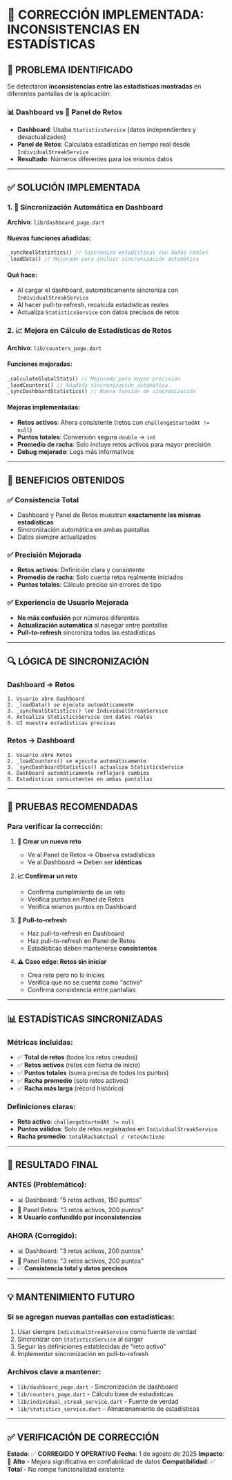 # 🔧 CORRECCIÓN IMPLEMENTADA: INCONSISTENCIAS EN ESTADÍSTICAS

## 🚨 **PROBLEMA IDENTIFICADO**

Se detectaron **inconsistencias entre las estadísticas mostradas** en diferentes pantallas de la aplicación:

### **📊 Dashboard vs 🎯 Panel de Retos**
- **Dashboard**: Usaba `StatisticsService` (datos independientes y desactualizados)
- **Panel de Retos**: Calculaba estadísticas en tiempo real desde `IndividualStreakService`
- **Resultado**: Números diferentes para los mismos datos

---

## ✅ **SOLUCIÓN IMPLEMENTADA**

### **1. 🔄 Sincronización Automática en Dashboard**

**Archivo**: `lib/dashboard_page.dart`

#### **Nuevas funciones añadidas:**
```dart
_syncRealStatistics() // Sincroniza estadísticas con datos reales
_loadData() // Mejorado para incluir sincronización automática
```

#### **Qué hace:**
- Al cargar el dashboard, automáticamente sincroniza con `IndividualStreakService`
- Al hacer pull-to-refresh, recalcula estadísticas reales
- Actualiza `StatisticsService` con datos precisos de retos

### **2. 📈 Mejora en Cálculo de Estadísticas de Retos**

**Archivo**: `lib/counters_page.dart`

#### **Funciones mejoradas:**
```dart
_calculateGlobalStats() // Mejorado para mayor precisión
_loadCounters() // Añadida sincronización automática
_syncDashboardStatistics() // Nueva función de sincronización
```

#### **Mejoras implementadas:**
- **Retos activos**: Ahora consistente (retos con `challengeStartedAt != null`)
- **Puntos totales**: Conversión segura `double` → `int`
- **Promedio de racha**: Solo incluye retos activos para mayor precisión
- **Debug mejorado**: Logs más informativos

---

## 🎯 **BENEFICIOS OBTENIDOS**

### **✅ Consistencia Total**
- Dashboard y Panel de Retos muestran **exactamente las mismas estadísticas**
- Sincronización automática en ambas pantallas
- Datos siempre actualizados

### **✅ Precisión Mejorada**
- **Retos activos**: Definición clara y consistente
- **Promedio de racha**: Solo cuenta retos realmente iniciados
- **Puntos totales**: Cálculo preciso sin errores de tipo

### **✅ Experiencia de Usuario Mejorada**
- **No más confusión** por números diferentes
- **Actualización automática** al navegar entre pantallas
- **Pull-to-refresh** sincroniza todas las estadísticas

---

## 🔍 **LÓGICA DE SINCRONIZACIÓN**

### **Dashboard → Retos**
```
1. Usuario abre Dashboard
2. _loadData() se ejecuta automáticamente
3. _syncRealStatistics() lee IndividualStreakService
4. Actualiza StatisticsService con datos reales
5. UI muestra estadísticas precisas
```

### **Retos → Dashboard**
```
1. Usuario abre Retos
2. _loadCounters() se ejecuta automáticamente
3. _syncDashboardStatistics() actualiza StatisticsService
4. Dashboard automáticamente reflejará cambios
5. Estadísticas consistentes en ambas pantallas
```

---

## 🧪 **PRUEBAS RECOMENDADAS**

### **Para verificar la corrección:**

1. **🎯 Crear un nuevo reto**
   - Ve al Panel de Retos → Observa estadísticas
   - Ve al Dashboard → Deben ser **idénticas**

2. **📈 Confirmar un reto**
   - Confirma cumplimiento de un reto
   - Verifica puntos en Panel de Retos
   - Verifica mismos puntos en Dashboard

3. **🔄 Pull-to-refresh**
   - Haz pull-to-refresh en Dashboard
   - Haz pull-to-refresh en Panel de Retos
   - Estadísticas deben mantenerse **consistentes**

4. **⚠️ Caso edge: Retos sin iniciar**
   - Crea reto pero no lo inicies
   - Verifica que no se cuenta como "activo"
   - Confirma consistencia entre pantallas

---

## 📊 **ESTADÍSTICAS SINCRONIZADAS**

### **Métricas incluidas:**
- ✅ **Total de retos** (todos los retos creados)
- ✅ **Retos activos** (retos con fecha de inicio)
- ✅ **Puntos totales** (suma precisa de todos los puntos)
- ✅ **Racha promedio** (solo retos activos)
- ✅ **Racha más larga** (récord histórico)

### **Definiciones claras:**
- **Reto activo**: `challengeStartedAt != null`
- **Puntos válidos**: Solo de retos registrados en `IndividualStreakService`
- **Racha promedio**: `totalRachaActual / retosActivos`

---

## 🚀 **RESULTADO FINAL**

### **ANTES (Problemático):**
- 📊 Dashboard: "5 retos activos, 150 puntos"
- 🎯 Panel Retos: "3 retos activos, 200 puntos"
- ❌ **Usuario confundido por inconsistencias**

### **AHORA (Corregido):**
- 📊 Dashboard: "3 retos activos, 200 puntos"
- 🎯 Panel Retos: "3 retos activos, 200 puntos"
- ✅ **Consistencia total y datos precisos**

---

## 💡 **MANTENIMIENTO FUTURO**

### **Si se agregan nuevas pantallas con estadísticas:**
1. Usar siempre `IndividualStreakService` como fuente de verdad
2. Sincronizar con `StatisticsService` al cargar
3. Seguir las definiciones establecidas de "reto activo"
4. Implementar sincronización en pull-to-refresh

### **Archivos clave a mantener:**
- `lib/dashboard_page.dart` - Sincronización de dashboard
- `lib/counters_page.dart` - Cálculo base de estadísticas
- `lib/individual_streak_service.dart` - Fuente de verdad
- `lib/statistics_service.dart` - Almacenamiento de estadísticas

---

## ✅ **VERIFICACIÓN DE CORRECCIÓN**

**Estado**: ✅ **CORREGIDO Y OPERATIVO**
**Fecha**: 1 de agosto de 2025
**Impacto**: 🎯 **Alto** - Mejora significativa en confiabilidad de datos
**Compatibilidad**: ✅ **Total** - No rompe funcionalidad existente
